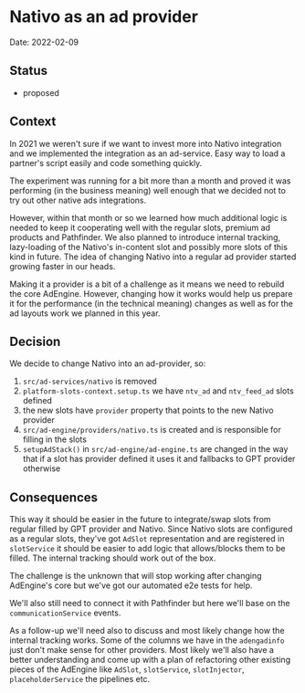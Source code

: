 # Nativo as an ad provider

Date: 2022-02-09

## Status

- proposed

## Context

In 2021 we weren't sure if we want to invest more into Nativo integration and we implemented the integration as an ad-service. Easy way to load a partner's script easily and code something quickly.

The experiment was running for a bit more than a month and proved it was performing (in the business meaning) well enough that we decided not to try out other native ads integrations.

However, within that month or so we learned how much additional logic is needed to keep it cooperating well with the regular slots, premium ad products and Pathfinder. We also planned to introduce internal tracking, lazy-loading of the Nativo's in-content slot and possibly more slots of this kind in future. The idea of changing Nativo into a regular ad provider started growing faster in our heads.  

Making it a provider is a bit of a challenge as it means we need to rebuild the core AdEngine. However, changing how it works would help us prepare it for the performance (in the technical meaning) changes as well as for the ad layouts work we planned in this year.  

## Decision

We decide to change Nativo into an ad-provider, so:

1. `src/ad-services/nativo` is removed
2. `platform-slots-context.setup.ts` we have `ntv_ad` and `ntv_feed_ad` slots defined
3. the new slots have `provider` property that points to the new Nativo provider
4. `src/ad-engine/providers/nativo.ts` is created and is responsible for filling in the slots
5. `setupAdStack()` in `src/ad-engine/ad-engine.ts` are changed in the way that if a slot has provider defined it uses it and fallbacks to GPT provider otherwise

## Consequences

This way it should be easier in the future to integrate/swap slots from regular filled by GPT provider and Nativo. Since Nativo slots are configured as a regular slots, they've got `AdSlot` representation and are registered in `slotService` it should be easier to add logic that allows/blocks them to be filled. The internal tracking should work out of the box.

The challenge is the unknown that will stop working after changing AdEngine's core but we've got our automated e2e tests for help.

We'll also still need to connect it with Pathfinder but here we'll base on the `communicationService` events.

As a follow-up we'll need also to discuss and most likely change how the internal tracking works. Some of the columns we have in the `adengadinfo` just don't make sense for other providers. Most likely we'll also have a better understanding and come up with a plan of refactoring other existing pieces of the AdEngine like `AdSlot`, `slotService`, `slotInjector`, `placeholderService` the pipelines etc.
